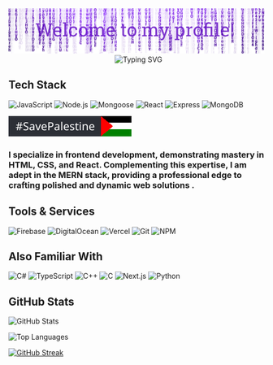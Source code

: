 <img src='./assets/header.png'>

<div align="center" style="border: none; margin: 0; padding: 0;">
  <img src="https://readme-typing-svg.demolab.com?font=Mono&weight=800&size=37&pause=1000&color=7C35CD&center=true&vCenter=true&random=false&width=435&lines=I'm+Minhaj;I'm+Software+Developer;Full+Stack+Developer" alt="Typing SVG" style="border: none; margin: 0; padding: 0;" />
</div>


## Tech Stack
![JavaScript](https://img.shields.io/badge/-JavaScript-F7DF1E?style=flat&logo=javascript&logoColor=white)
![Node.js](https://img.shields.io/badge/-Node.js-339933?style=flat&logo=node.js&logoColor=white)
![Mongoose](https://img.shields.io/badge/-Mongoose-4285F4?style=flat&logo=mongoose&logoColor=white)
![React](https://img.shields.io/badge/-React-61DAFB?style=flat&logo=react&logoColor=white)
![Express](https://img.shields.io/badge/-Express-000000?style=flat&logo=express&logoColor=white)
![MongoDB](https://img.shields.io/badge/-MongoDB-47A248?style=flat&logo=mongodb&logoColor=white)

![Save Palestine](https://raw.githubusercontent.com/OneDroid/.github/refs/heads/main/images/badge/save-palestine.svg)



### I specialize in frontend development, demonstrating mastery in HTML, CSS, and React. Complementing this expertise, I am adept in the MERN stack, providing a professional edge to crafting polished and dynamic web solutions .

## Tools & Services
![Firebase](https://img.shields.io/badge/-Firebase-FFCA28?style=flat&logo=firebase&logoColor=white)
![DigitalOcean](https://img.shields.io/badge/-DigitalOcean-0080FF?style=flat&logo=digitalocean&logoColor=white)
![Vercel](https://img.shields.io/badge/-Vercel-000000?style=flat&logo=vercel&logoColor=white)
![Git](https://img.shields.io/badge/-Git-F05032?style=flat&logo=git&logoColor=white)
![NPM](https://img.shields.io/badge/-NPM-CB3837?style=flat&logo=npm&logoColor=white)

## Also Familiar With
![C#](https://img.shields.io/badge/-C%23-239120?style=flat&logo=c-sharp&logoColor=white)
![TypeScript](https://img.shields.io/badge/-TypeScript-3178C6?style=flat&logo=typescript&logoColor=white)
![C++](https://img.shields.io/badge/-C++-00599C?style=flat&logo=c%2B%2B&logoColor=white)
![C](https://img.shields.io/badge/-C-A8B9CC?style=flat&logo=c&logoColor=white)
![Next.js](https://img.shields.io/badge/-Next.js-000000?style=flat&logo=nextjs&logoColor=white)
![Python](https://img.shields.io/badge/-Python-3776AB?style=flat&logo=python&logoColor=white)

## GitHub Stats

![GitHub Stats](https://github-readme-stats.vercel.app/api?username=jkminhaj&show_icons=true&count_private=true&hide=contribs,issues&theme=midnight-purple)

![Top Languages](https://github-readme-stats.vercel.app/api/top-langs/?username=jkminhaj&layout=compact&theme=midnight-purple)




[![GitHub Streak](https://github-readme-streak-stats.herokuapp.com?user=jkminhaj&theme=midnight-purple&hide_border=true&border_radius=5&card_width=1000)](https://git.io/streak-stats)
